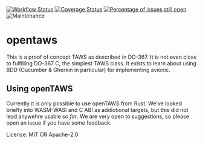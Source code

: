 [![Workflow Status](https://github.com/aeronautical-informatics/openTAWS/workflows/main/badge.svg)](https://github.com/aeronautical-informatics/openTAWS/actions?query=workflow%3A%22main%22)
[![Coverage Status](https://codecov.io/gh/aeronautical-informatics/openTAWS/branch/main/graph/badge.svg)](https://codecov.io/gh/aeronautical-informatics/openTAWS)
[![Percentage of issues still open](https://isitmaintained.com/badge/open/aeronautical-informatics/openTAWS.svg)](https://isitmaintained.com/project/aeronautical-informatics/openTAWS "Percentage of issues still open")
![Maintenance](https://img.shields.io/badge/maintenance-activly--developed-brightgreen.svg)

# opentaws

This is a proof of concept TAWS as described in DO-367. It is not even close to fulfilling
DO-367 C, the simplest TAWS class. It exists to learn about using BDD (Cucumber & Gherkin in
particular) for implementing avionic.

## Using openTAWS

Currently it is only possible to use openTAWS from Rust. We've looked briefly into WASM-WASI
and C ABI as addiotional targets, but this did not lead anywehre usable _so far_. We are very
open to suggestions, so please open an issue if you have some feedback.

License: MIT OR Apache-2.0
